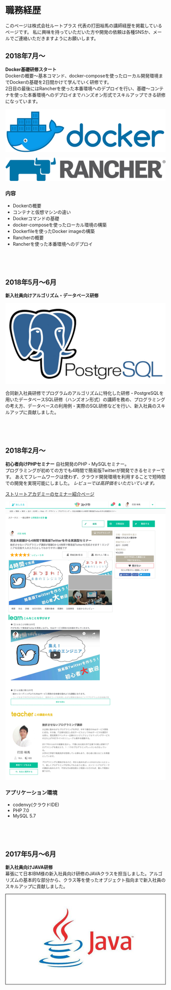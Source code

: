 # 職務経歴
このページは株式会社ルートプラス 代表の打田裕馬の講師経歴を掲載しているページです。
私に興味を持っていただいた方や開発の依頼は各種SNSか、メールでご連絡いただきますようにお願いします。　　


## 2018年7月〜
**Docker基礎研修スタート**　　  
Dockerの概要〜基本コマンド、docker-composeを使ったローカル開発環境までDockerの基礎を2日間かけて学んでいく研修です。  
2日目の最後にはRancherを使った本番環境へのデプロイを行い、基礎〜コンテナを使った本番環境へのデプロイまでハンズオン形式でスキルアップできる研修になっています。  

![Docker](/assets/images/docker.png)

![Rancher](/assets/images/rancher.png)


### 内容
- Dockerの概要
- コンテナと仮想マシンの違い
- Dockerコマンドの基礎
- docker-composeを使ったローカル環境の構築
- Dockerfileを使ったDocker imageの構築
- Rancherの概要
- Rancherを使った本番環境へのデプロイ

<br/>
<br/>
<br/>

## 2018年5月〜6月

**新入社員向けアルゴリズム・データベース研修**

![postgresql](/assets/images/postgres.jpg)

合同新入社員研修でプログラムのアルゴリズムに特化した研修・PostgreSQLを用いたデータベースSQL研修（ハンズオン形式）の講師を務め、プログラミングの考え方、データベースの利用例・実際のSQL研修などを行い、新入社員のスキルアップに貢献しました。

<br/>
<br/>
<br/>


## 2018年2月〜

**初心者向けPHPセミナー**
自社開発のPHP・MySQLセミナー。  
プログラミングが初めての方でも4時間で簡易版Twitterが開発できるセミナーです。
あえてフレームワークは使わず、クラウド開発環境を利用することで短時間での開発を実現可能にしました。
*レビューでは高評価をいただいています。*

[ストリートアカデミーのセミナー紹介ページ](https://www.street-academy.com/myclass/29860)

![twitter](/assets/images/twitter.png)

### アプリケーション環境
- codenvy(クラウドIDE)
- PHP 7.0
- MySQL 5.7

<br/>
<br/>
<br/>

## 2017年5月〜6月

**新入社員向けJAVA研修**  
幕張にて日本IBM様の新入社員向け研修のJAVAクラスを担当しました。アルゴリズムの基本的な部分から、クラス等を使ったオブジェクト指向まで新入社員のスキルアップに貢献しました。

![java](/assets/images/java.jpg)
